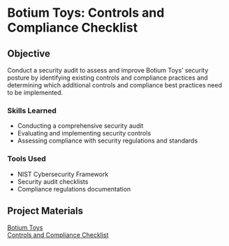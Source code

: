 # Botium Toys: Controls and Compliance Checklist

## Objective
Conduct a security audit to assess and improve Botium Toys’ security posture by identifying existing controls and compliance practices and determining which additional controls and compliance best practices need to be implemented.

### Skills Learned
- Conducting a comprehensive security audit
- Evaluating and implementing security controls
- Assessing compliance with security regulations and standards

### Tools Used
- NIST Cybersecurity Framework
- Security audit checklists
- Compliance regulations documentation

## Project Materials
<a href="https://docs.google.com/document/d/1t5N__U-6N4-FU7en7_K7LQWCc744NjnxgMgee_e0G9E/edit?usp=sharing">Botium Toys </a>
</br>
<a href="https://docs.google.com/document/d/1d0AwV650yVhc-5X61tU6NQ2BZCw6kYK5jZTU7OG6M0A/edit?usp=sharing">Controls and Compliance Checklist </a>

